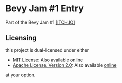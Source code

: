 # Bevy Jam #1 Entry

Part of the Bevy Jam #1 [[ITCH.IO]](https://gorktheork.itch.io/bevy-jam-1-submission)

## Licensing

this project is dual-licensed under either

- [MIT License](./LICENSE-MIT): Also available [online](http://opensource.org/licenses/MIT)
- [Apache License, Version 2.0](./LICENSE-APACHE): Also available [online](http://www.apache.org/licenses/LICENSE-2.0)

at your option.
